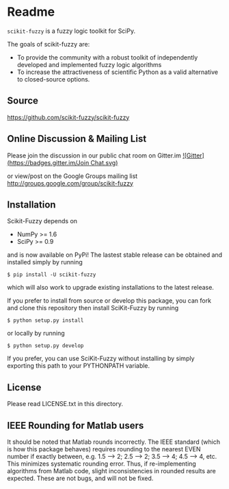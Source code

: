Readme
======

`scikit-fuzzy` is a fuzzy logic toolkit for SciPy.

The goals of scikit-fuzzy are:
* To provide the community with a robust toolkit of independently developed and implemented fuzzy logic algorithms
* To increase the attractiveness of scientific Python as a valid alternative to closed-source options.

Source
------

https://github.com/scikit-fuzzy/scikit-fuzzy

Online Discussion & Mailing List
--------------------------------

Please join the discussion in our public chat room on Gitter.im
[![Gitter](https://badges.gitter.im/Join Chat.svg)](https://gitter.im/scikit-fuzzy/scikit-fuzzy?utm_source=badge&utm_medium=badge&utm_campaign=pr-badge&utm_content=badge)

or view/post on the Google Groups mailing list
http://groups.google.com/group/scikit-fuzzy

Installation
------------

Scikit-Fuzzy depends on

  * NumPy >= 1.6
  * SciPy >= 0.9

and is now available on PyPi! The lastest stable release can be
obtained and installed simply by running

    $ pip install -U scikit-fuzzy

which will also work to upgrade existing installations to the latest release.


If you prefer to install from source or develop this package, you can fork and
clone this repository then install SciKit-Fuzzy by running

	$ python setup.py install

or locally by running

	$ python setup.py develop

If you prefer, you can use SciKit-Fuzzy without installing by simply exporting
this path to your PYTHONPATH variable.

License
-------

Please read LICENSE.txt in this directory.

IEEE Rounding for Matlab users
------------------------------

It should be noted that Matlab rounds incorrectly. The IEEE standard (which is
how this package behaves) requires rounding to the nearest EVEN number if
exactly between, e.g. 1.5 --> 2; 2.5 --> 2; 3.5 --> 4; 4.5 --> 4, etc. This
minimizes systematic rounding error. Thus, if re-implementing algorithms from
Matlab code, slight inconsistencies in rounded results are expected. These are
not bugs, and will not be fixed.
